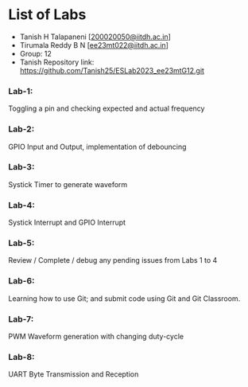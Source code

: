 # List of Labs

* Tanish H Talapaneni [200020050@iitdh.ac.in] 
* Tirumala Reddy B N [ee23mt022@iitdh.ac.in]
* Group: 12 <br>
* Tanish Repository link: <https://github.com/Tanish25/ESLab2023_ee23mtG12.git>

### Lab-1:
Toggling a pin and checking expected and actual frequency

### Lab-2:
GPIO Input and Output, implementation of debouncing

### Lab-3:
Systick Timer to generate waveform

### Lab-4:
Systick Interrupt and GPIO Interrupt

### Lab-5:
Review / Complete / debug any pending issues from Labs 1 to 4

### Lab-6:
Learning how to use Git; and submit code using Git and Git Classroom.

### Lab-7:
PWM Waveform generation with changing duty-cycle

### Lab-8:
UART Byte Transmission and Reception
